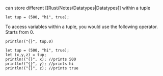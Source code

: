 can store different [[Rust/Notes/Datatypes|Datatypes]] within a tuple
~~~
let tup = (500, "hi", true);
~~~

To access variables within a tuple, you would use the following operator. Starts from 0.
~~~
println!("{}", tup.0)

let tup = (500, "hi", true);
let (x,y,z) = tup;
println!("{}", x); //prints 500
println!("{}", y); //prints hi
println!("{}", z); //prints true
~~~
